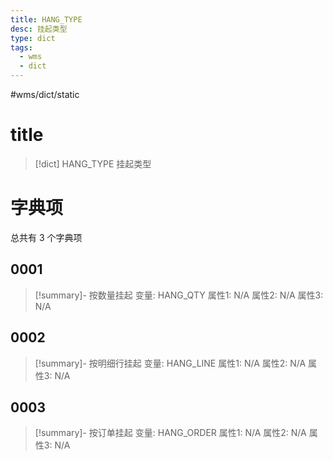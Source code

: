 ```yaml
---
title: HANG_TYPE
desc: 挂起类型
type: dict
tags:
  - wms
  - dict
---
```

#wms/dict/static

# title
>[!dict] HANG_TYPE
> 挂起类型

# 字典项
总共有 3 个字典项
## 0001
>[!summary]- 按数量挂起
>变量: HANG_QTY
>属性1: N/A
>属性2: N/A
>属性3: N/A

## 0002
>[!summary]- 按明细行挂起
>变量: HANG_LINE
>属性1: N/A
>属性2: N/A
>属性3: N/A

## 0003
>[!summary]- 按订单挂起
>变量: HANG_ORDER
>属性1: N/A
>属性2: N/A
>属性3: N/A
